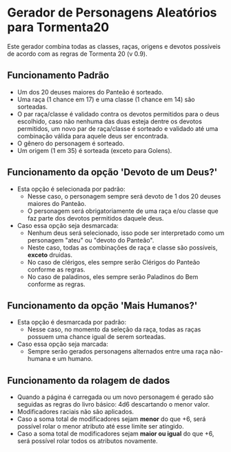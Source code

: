 # Gerador de Personagens Aleatórios para Tormenta20

Este gerador combina todas as classes, raças, origens e devotos possíveis de acordo com as regras de Tormenta 20 (v 0.9).

## Funcionamento Padrão
- Um dos 20 deuses maiores do Panteão é sorteado.
- Uma raça (1 chance em 17) e uma classe (1 chance em 14) são sorteadas.
- O par raça/classe é validado contra os devotos permitidos para o deus escolhido, caso não nenhuma das duas esteja dentre os devotos permitidos, um novo par de raça/classe é sorteado e validado até uma combinação válida para aquele deus ser encontrada.
- O gênero do personagem é sorteado.
- Um origem (1 em 35) é sorteada (exceto para Golens).

## Funcionamento da opção 'Devoto de um Deus?'
- Esta opção é selecionada por padrão:
  - Nesse caso, o personagem sempre será devoto de 1 dos 20 deuses maiores do Panteão.
  - O personagem será obrigatoriamente de uma raça e/ou classe que faz parte dos devotos permitidos daquele deus.
- Caso essa opção seja desmarcada:
  - Nenhum deus será selecionado, isso pode ser interpretado como um personagem "ateu" ou "devoto do Panteão".
  - Neste caso, todas as combinações de raça e classe são possíveis, **exceto** druidas.
  - No caso de clérigos, eles sempre serão Clérigos do Panteão conforme as regras.
  - No caso de paladinos, eles sempre serão Paladinos do Bem conforme as regras.

## Funcionamento da opção 'Mais Humanos?'
- Esta opção é desmarcada por padrão:
  - Nesse caso, no momento da seleção da raça, todas as raças possuem uma chance igual de serem sorteadas.
- Caso essa opção seja marcada:
  - Sempre serão gerados personagens alternados entre uma raça não-humana e um humano.

## Funcionamento da rolagem de dados
- Quando a página é carregada ou um novo personagem é gerado são seguidas as regras do livro básico: 4d6 descartando o menor valor.
- Modificadores raciais não são aplicados.
- Caso a soma total de modificadores sejam **menor** do que +6, será possível rolar o menor atributo até esse limite ser atingido.
- Caso a soma total de modificadores sejam **maior ou igual** do que +6, será possível rolar todos os atributos novamente.